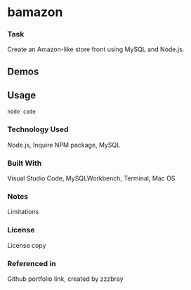 # bamazon


### Task
Create an Amazon-like store front using MySQL and Node.js.

## Demos

## Usage
```bash
node code
```

### Technology Used
Node.js, Inquire NPM package, MySQL

### Built With
Visual Studio Code, MySQLWorkbench, Terminal, Mac OS

### Notes
Limitations

### License
License copy

### Referenced in
Github portfolio link, created by zzzbray